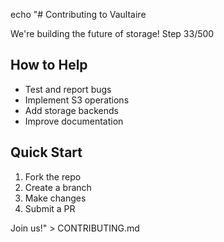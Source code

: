echo "# Contributing to Vaultaire

We're building the future of storage! Step 33/500

## How to Help
- Test and report bugs
- Implement S3 operations
- Add storage backends
- Improve documentation

## Quick Start
1. Fork the repo
2. Create a branch
3. Make changes
4. Submit a PR

Join us!" > CONTRIBUTING.md